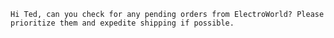     Hi Ted, can you check for any pending orders from ElectroWorld? Please prioritize them and expedite shipping if possible.